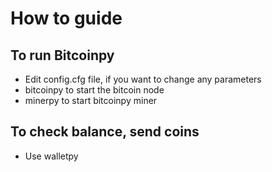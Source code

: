 How to guide
============

To run Bitcoinpy
----------------
* Edit config.cfg file, if you want to change any parameters
* bitcoinpy to start the bitcoin node
* minerpy to start bitcoinpy miner

To check balance, send coins
----------------------------
* Use walletpy
